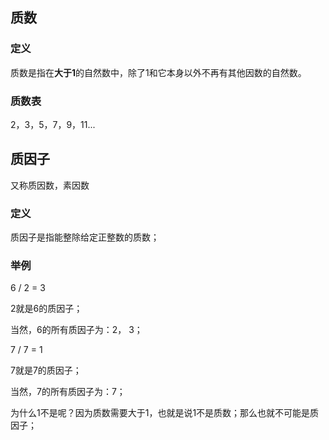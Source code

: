 ## 质数

### 定义

质数是指在**大于1**的自然数中，除了1和它本身以外不再有其他因数的自然数。

### 质数表

2，3，5，7，9，11...

## 质因子

又称质因数，素因数

### 定义

质因子是指能整除给定正整数的质数；

### 举例

6 / 2 = 3

2就是6的质因子；

当然，6的所有质因子为：2， 3；



7 / 7 = 1

7就是7的质因子；

当然，7的所有质因子为：7；

为什么1不是呢？因为质数需要大于1，也就是说1不是质数；那么也就不可能是质因子；

